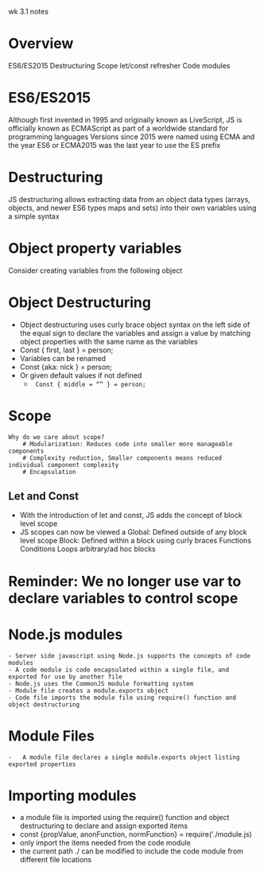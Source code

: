 wk 3.1 notes

# Overview
ES6/ES2015
Destructuring
Scope
let/const refresher
Code modules

# ES6/ES2015
Although first invented in 1995 and originally known as LiveScript, JS is officially known as ECMAScript as part of a worldwide standard for programming languages
Versions since 2015 were named using ECMA and the year
ES6 or ECMA2015 was the last year to use the ES prefix

# Destructuring
JS destructuring allows extracting data from an object data types (arrays, objects, and newer ES6 types maps and sets) into their own variables using a simple syntax

# Object property variables
Consider creating variables from the following object

# Object Destructuring
- Object destructuring uses curly brace object syntax on the left side of the equal sign to declare the variables and assign a value by matching object properties with the same name as the variables
- Const { first, last } = person;
- Variables can be renamed
- Const {aka: nick } = person;
- Or given default values if not defined
    - ` Const { middle = “” } = person;`
 # Scope
    Why do we care about scope?
        # Modularization: Reduces code into smaller more manageable components
        # Complexity reduction, Smaller components means reduced individual component complexity
        # Encapsulation

## Let and Const 
- With the introduction of let and const, JS adds the concept of block level scope
- JS scopes can now be viewed a
    Global: Defined outside of any block level scope
    Block: Defined within a block using curly braces
    Functions
    Conditions
    Loops
    arbitrary/ad hoc blocks
# Reminder: We no longer use var to declare variables to control scope

# Node.js modules
    - Server side javascript using Node.js supports the concepts of code modules
    - A code module is code encapsulated within a single file, and exported for use by another file
    - Node.js uses the CommonJS module formatting system
    - Module file creates a module.exports object
    - Code file imports the module file using require() function and object destructuring

# Module Files
    -   A module file declares a single module.exports object listing exported properties

# Importing modules
- a module file is imported using the require() function and object destructuring to declare and assign exported items
- const {propValue, anonFunction, normFunction} = require('./module.js)
- only import the items needed from the code module
- the current path ./ can be modified to include the code module from different file locations
